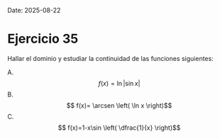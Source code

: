 Date: 2025-08-22

# Ejercicio 35

 
Hallar el dominio y estudiar la continuidad de las funciones siguientes:

A.  $$ f(x)= \ln |\sin   x|$$
B.  $$ f(x)= \arcsen \left( \ln  x \right)$$
C.  $$ f(x)=1-x\sin  \left( \dfrac{1}{x} \right)$$

